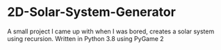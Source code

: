 # 2D-Solar-System-Generator
A small project I came up with when I was bored, creates a solar system using recursion. Written in Python 3.8 using PyGame 2
